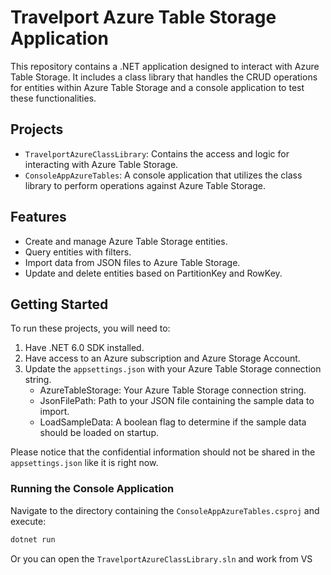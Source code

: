 # Travelport Azure Table Storage Application

This repository contains a .NET application designed to interact with Azure Table Storage. It includes a class library that handles the CRUD operations for entities within Azure Table Storage and a console application to test these functionalities.

## Projects

- `TravelportAzureClassLibrary`: Contains the access and logic for interacting with Azure Table Storage.
- `ConsoleAppAzureTables`: A console application that utilizes the class library to perform operations against Azure Table Storage.

## Features

- Create and manage Azure Table Storage entities.
- Query entities with filters.
- Import data from JSON files to Azure Table Storage.
- Update and delete entities based on PartitionKey and RowKey.

## Getting Started

To run these projects, you will need to:

1. Have .NET 6.0 SDK installed.
2. Have access to an Azure subscription and Azure Storage Account.
3. Update the `appsettings.json` with your Azure Table Storage connection string.
    - AzureTableStorage: Your Azure Table Storage connection string.
    - JsonFilePath: Path to your JSON file containing the sample data to import.
    - LoadSampleData: A boolean flag to determine if the sample data should be loaded on startup.

Please notice that the confidential information should not be shared in the `appsettings.json` like it is right now.

### Running the Console Application

Navigate to the directory containing the `ConsoleAppAzureTables.csproj` and execute:

```bash
dotnet run
```

Or you can open the `TravelportAzureClassLibrary.sln` and work from VS
